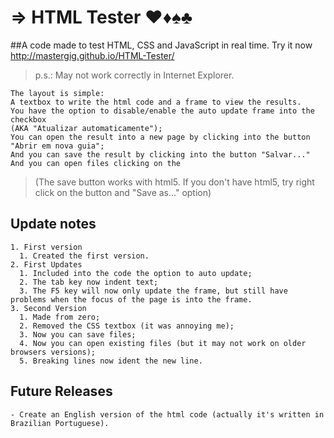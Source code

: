 # ⇒ HTML Tester ♥♦♠♣
##A code made to test HTML, CSS and JavaScript in real time.
Try it now http://mastergig.github.io/HTML-Tester/
>p.s.: May not work correctly in Internet Explorer.


```
The layout is simple:
A textbox to write the html code and a frame to view the results.
You have the option to disable/enable the auto update frame into the checkbox
(AKA "Atualizar automaticamente");
You can open the result into a new page by clicking into the button "Abrir em nova guia";
And you can save the result by clicking into the button "Salvar..."
And you can open files clicking on the
```
>(The save button works with html5. If you don't have html5, try right click on the button and "Save as..." option)

## Update notes
```
1. First version
  1. Created the first version.
2. First Updates
  1. Included into the code the option to auto update;
  2. The tab key now indent text;
  3. The F5 key will now only update the frame, but still have problems when the focus of the page is into the frame.
3. Second Version
  1. Made from zero;
  2. Removed the CSS textbox (it was annoying me);
  3. Now you can save files;
  4. Now you can open existing files (but it may not work on older browsers versions);
  5. Breaking lines now ident the new line.
```

## Future Releases
```
- Create an English version of the html code (actually it's written in Brazilian Portuguese).
```
